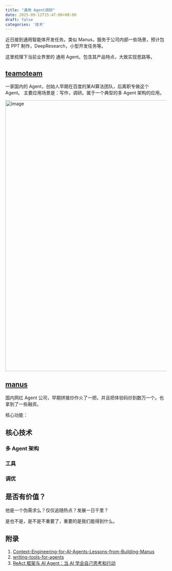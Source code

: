 ```yaml
---
title: "通用 Agent调研"
date: 2025-09-12T15:47:00+08:00
draft: false
categories: '技术'
---
```

近日接到通用智能体开发任务。类似 Manus，服务于公司内部一些场景，预计包含 PPT 制作，DeepResearch，小型开发任务等。

这里梳理下当前业界里的 通用 Agent。包含其产品特点，大致实现思路等。

## [teamoteam](https://teamoteam.com/index)

一家国内的 Agent，创始人早期在百度的某AI算法团队，后离职专做这个 Agent。
主要应用场景是：写作，调研。属于一个典型的多 Agent 架构的应用。

<img width="1689" height="845" alt="image" src="https://github.com/user-attachments/assets/6bf9cec1-3341-476f-b14c-bb902d29612d" />


## [manus](https://manus.im/app)

国内网红 Agent 公司，早期拼接炒作火了一把，并且把体验码炒到数万一个。也拿到了一些融资。

核心功能：


## 核心技术
### 多 Agent 架构
### 工具
### 调优

## 是否有价值？
他是一个伪需求么？仅仅追随热点？发展一日千里？

是也不是，是不是不重要了，重要的是我们能得到什么。


## 附录
1. [Context-Engineering-for-AI-Agents-Lessons-from-Building-Manus](https://manus.im/zh-cn/blog/Context-Engineering-for-AI-Agents-Lessons-from-Building-Manus)
2. [writing-tools-for-agents](https://www.anthropic.com/engineering/writing-tools-for-agents)
3. [ReAct 框架与 AI Agent：当 AI 学会自己思考和行动](https://baoyu.io/blog/react-ai-agent-self-thinking-acting)
